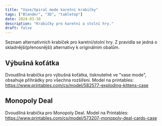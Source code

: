 ```yaml
---
title: "Vase/Spiral mode karetní krabičky"
tags: ["Blender", "3D", "tabletop"]
date: 2024-03-30
description: "Krabičky pro karetní a stolní hry."
draft: false
---
```

<script async src="https://ga.jspm.io/npm:es-module-shims@1.7.1/dist/es-module-shims.js"></script>
<script type="importmap">
{
  "imports": {
    "three": "https://cdn.jsdelivr.net/npm/three@^0.163.0/build/three.module.min.js"
  }
}
</script>
<script type="module" src="https://cdn.jsdelivr.net/npm/@google/model-viewer/dist/model-viewer-module.min.js"></script>
  
<script type="module" src="https://cdn.jsdelivr.net/npm/@google/model-viewer-effects/dist/model-viewer-effects.min.js"></script>

Seznam alternativních krabiček pro karetní/stolní hry. Z pravidla se jedná o skladnější(přenosnější) alternativy k originálním obalům.
## Výbušná koťátka
Dvoudílná krabička pro výbušná koťátka, tisknutelné ve "vase mode", obsahuje přihrádky pro všechna rozšíření. 
Model na printables: https://www.printables.com/cs/model/582577-exploding-kittens-case
<model-viewer camera-controls touch-action="pan-y" src="/explodingKittensCase.glb" alt="Model krabičky na výbušná koťátka">
</model-viewer>

## Monopoly Deal
Dvoudílná krabička pro Monopoly Deal.
Model na Printables: https://www.printables.com/cs/model/573207-monopoly-deal-cards-case
<model-viewer camera-controls touch-action="pan-y" src="/monopoly.glb" alt="Model krabičky na výbušná koťátka">
</model-viewer>
